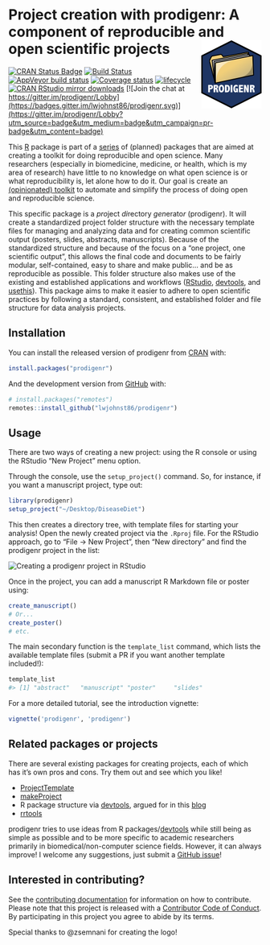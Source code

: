 
<!-- README.md is generated from README.Rmd. Please edit that file -->

# Project creation with prodigenr: A component of reproducible and open scientific projects <img src="man/figures/logo.png" align="right" />

<!-- badges: start -->

[![CRAN Status
Badge](http://www.r-pkg.org/badges/version/prodigenr)](https://cran.r-project.org/package=prodigenr)
[![Build
Status](https://travis-ci.org/lwjohnst86/prodigenr.svg?branch=master)](https://travis-ci.org/lwjohnst86/prodigenr)
[![AppVeyor build
status](https://ci.appveyor.com/api/projects/status/github/lwjohnst86/prodigenr?branch=master&svg=true)](https://ci.appveyor.com/project/lwjohnst86/prodigenr)
[![Coverage
status](https://codecov.io/gh/lwjohnst86/prodigenr/branch/master/graph/badge.svg)](https://codecov.io/github/lwjohnst86/prodigenr?branch=master)
[![lifecycle](https://img.shields.io/badge/lifecycle-maturing-blue.svg)](https://www.tidyverse.org/lifecycle/#maturing)
[![CRAN RStudio mirror
downloads](http://cranlogs.r-pkg.org/badges/prodigenr)](http://www.r-pkg.org/pkg/prodigenr)
[![Join the chat at
https://gitter.im/prodigenr/Lobby](https://badges.gitter.im/lwjohnst86/prodigenr.svg)](https://gitter.im/prodigenr/Lobby?utm_source=badge&utm_medium=badge&utm_campaign=pr-badge&utm_content=badge)
<!-- badges: end -->

This [R](https://cran.r-project.org) package is part of a
[series](https://github.com/rostools) of (planned) packages that are
aimed at creating a toolkit for doing reproducible and open science.
Many researchers (especially in biomedicine, medicine, or health, which
is my area of research) have little to no knowledge on what open science
is or what reproducibility is, let alone how to do it. Our goal is
create an [(opinionated) toolkit](https://rostools.gitlab.io/manifesto)
to automate and simplify the process of doing open and reproducible
science.

This specific package is a *pro*ject *di*rectory *gen*erato*r*
(prodigenr). It will create a standardized project folder structure with
the necessary template files for managing and analyzing data and for
creating common scientific output (posters, slides, abstracts,
manuscripts). Because of the standardized structure and because of the
focus on a “one project, one scientific output”, this allows the final
code and documents to be fairly modular, self-contained, easy to share
and make public… and be as reproducible as possible. This folder
structure also makes use of the existing and established applications
and workflows ([RStudio](https://www.rstudio.com/),
[devtools](https://CRAN.R-project.org/package=devtools), and
[usethis](https://CRAN.R-project.org/package=usethis)). This package
aims to make it easier to adhere to open scientific practices by
following a standard, consistent, and established folder and file
structure for data analysis projects.

## Installation

You can install the released version of prodigenr from
[CRAN](https://cran.r-project.org) with:

``` r
install.packages("prodigenr")
```

And the development version from [GitHub](https://github.com/) with:

``` r
# install.packages("remotes")
remotes::install_github("lwjohnst86/prodigenr")
```

## Usage

There are two ways of creating a new project: using the R console or
using the RStudio “New Project” menu option.

Through the console, use the `setup_project()` command. So, for
instance, if you want a manuscript project, type out:

``` r
library(prodigenr)
setup_project("~/Desktop/DiseaseDiet")
```

This then creates a directory tree, with template files for starting
your analysis\! Open the newly created project via the `.Rproj` file.
For the RStudio approach, go to “File -\> New Project”, then “New
directory” and find the prodigenr project in the list:

![Creating a prodigenr project in
RStudio](man/figures/rstudio-projects.gif)

Once in the project, you can add a manuscript R Markdown file or poster
using:

``` r
create_manuscript() 
# Or...
create_poster()
# etc.
```

The main secondary function is the `template_list` command, which lists
the available template files (submit a PR if you want another template
included\!):

``` r
template_list
#> [1] "abstract"   "manuscript" "poster"     "slides"
```

<!-- TODO: Add gif for using RStudio "new file" -->

For a more detailed tutorial, see the introduction vignette:

``` r
vignette('prodigenr', 'prodigenr')
```

## Related packages or projects

There are several existing packages for creating projects, each of which
has it’s own pros and cons. Try them out and see which you like\!

  - [ProjectTemplate](http://projecttemplate.net/)
  - [makeProject](https://cran.r-project.org/package=makeProject)
  - R package structure via
    [devtools](https://CRAN.R-project.org/package=devtools), argued for
    in this
    [blog](https://rmflight.github.io/posts/2014/07/vignetteAnalysis.html)
  - [rrtools](https://github.com/benmarwick/rrtools)

prodigenr tries to use ideas from R
packages/[devtools](https://CRAN.R-project.org/package=devtools) while
still being as simple as possible and to be more specific to academic
researchers primarily in biomedical/non-computer science fields.
However, it can always improve\! I welcome any suggestions, just submit
a [GitHub issue](https://github.com/lwjohnst86/prodigenr/issues)\!

## Interested in contributing?

See the [contributing
documentation](http://prodigenr.lukewjohnston.com/CONTRIBUTING.html) for
information on how to contribute. Please note that this project is
released with a [Contributor Code of
Conduct](http://prodigenr.lukewjohnston.com/CODE_OF_CONDUCT.html). By
participating in this project you agree to abide by its terms.

Special thanks to @zsemnani for creating the logo\!
